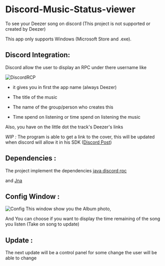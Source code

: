 # Discord-Music-Status-viewer

To see your Deezer song on discord (This project is not supported or created by Deezer) 



This app only supports Windows (Microsoft Store and .exe).



## Discord Integration: 

Discord allow the user to display an RPC under there username like



![DiscordRCP](https://puu.sh/Ct3ns/c17465c3b8.png)

* it gives you in first the app name (always Deezer)

* The title of the music 

* The name of the group/person who creates this 

* Time spend on listening or time spend on listening the music



Also, you have on the little dot the track's Deezer's links



_WIP :_ The program is able to get a link to the cover, this will be updated when discord will allow it in his SDK ([Discord Post](https://discordapp.com/developers/docs/rich-presence/faq#q-can-i-send-images-via-the-payload-rather-than-uploading-them-to-my-developer-dashboard))



## Dependencies : 

The project implement the dependencies [java discord rpc](https://github.com/MinnDevelopment/java-discord-rpc) 

and [Jna](https://github.com/java-native-access/jna)

## Config Window :

![Config](https://puu.sh/Ct6dN/8d5859c8d4.png)
This window show you the Album photo, 

And You can choose if you want to display the time remaining of the song you listen (Take on song to update)

## Update :

The next update will be a control panel for some change the user will be able to change
